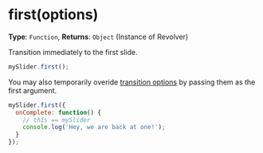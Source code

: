 # first(options)

**Type**: `Function`, **Returns**: `Object` (Instance of Revolver)

Transition immediately to the first slide.

```javascript
mySlider.first();
```

You may also temporarily overide [transition options](revolver.options.transition.md) by passing them as the first argument.

```javascript
mySlider.first({
  onComplete: function() {
    // this == mySlider
    console.log('Hey, we are back at one!');
  }
});
```
